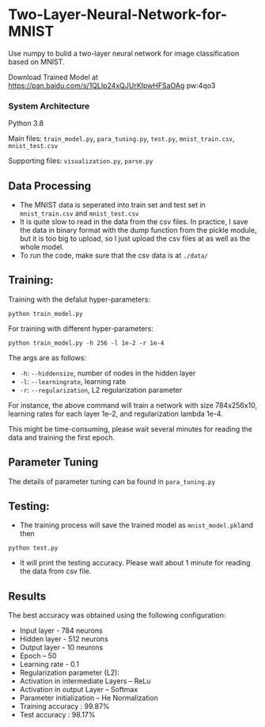 # Two-Layer-Neural-Network-for-MNIST
Use numpy to bulid a two-layer neural network for image classification based on MNIST.

Download Trained Model at https://pan.baidu.com/s/1QLIp24xQJUrKIpwHFSaOAg pw:4qo3
### System Architecture 
Python 3.8

Main files:  `train_model.py`,  `para_tuning.py`,  `test.py`,  `mnist_train.csv`, `mnist_test.csv`

Supporting files:  `visualization.py`,  `parse.py`
## Data Processing
* The MNIST data is seperated into train set and test set in `mnist_train.csv` and `mnist_test.csv`
* It is quite slow to read in the data from the csv files. In practice, I save the data in binary format with the dump function from the pickle module, but it is too big to upload, so I just upload the csv files at   as well as the whole model.
* To run the code, make sure that the csv data is at `./data/`


## Training:
Training with the defalut hyper-parameters:

`python train_model.py`

For training with different hyper-parameters:

`python train_model.py -h 256 -l 1e-2 -r 1e-4`

The args are as follows:
* `-h`:  `--hiddensize`, number of nodes in the hidden layer
* `-l`:  `--learningrate`, learning rate 
* `-r`: `--regularization`, L2 regularization parameter 


For instance, the above command will train a network with size 784x256x10, learning rates for each layer 1e-2,  and regularization lambda 1e-4.

This might be time-consuming, please wait several minutes for reading the data and training the first epoch.

## Parameter Tuning
The details of parameter tuning can ba found in `para_tuning.py`

## Testing:
* The training process will save the trained model as `mnist_model.pkl`and then 

 `python test.py `

* It will print the testing accuracy. Please wait about 1 minute for reading the data from csv file.


## Results
The best accuracy was obtained using the following configuration:

* Input layer - 784 neurons
* Hidden layer - 512 neurons
* Output layer - 10 neurons
* Epoch – 50
* Learning rate - 0.1
* Regularization parameter (L2):  
* Activation in intermediate Layers – ReLu 
* Activation in output Layer – Softmax
* Parameter initialization – He Normalization
* Training accuracy : 99.87%
* Test accuracy : 98.17%
